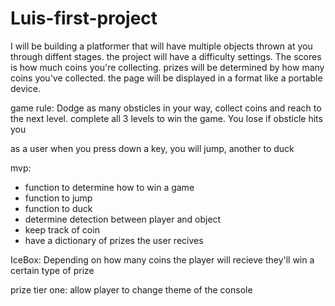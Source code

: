 # Luis-first-project



I will be building a platformer that will have multiple objects thrown at you through diffent stages.
the project will have a difficulty settings. The scores is how much coins you're collecting. prizes will be determined by how many coins you've collected. the page will be displayed in a format like a portable device.

game rule:
Dodge as many obsticles in your way, collect coins and reach to the next level. complete all 3 levels to win the game. You lose if obsticle hits you


as a user when you press down a key, you will jump, another to duck

mvp:
- function to determine how to win a game
- function to jump
- function to duck
- determine detection between player and object
- keep track of coin
- have a dictionary of prizes the user recives

IceBox:
Depending on how many coins the player will recieve  they'll win a certain type of prize


prize tier one: allow player to change theme of the console